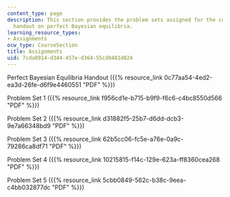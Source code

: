 ```yaml
---
content_type: page
description: This section provides the problem sets assigned for the course and a
  handout on perfect Bayesian equilibria.
learning_resource_types:
- Assignments
ocw_type: CourseSection
title: Assignments
uid: 7cda0914-d344-457e-d364-55cd0481d824
---
```


Perfect Bayesian Equilibria Handout ({{% resource_link 0c77aa54-4ed2-ea3d-26fe-d6f9e4460551 "PDF" %}})

Problem Set 1 ({{% resource_link f956cd1e-b715-b9f9-f6c6-c4bc8550d566 "PDF" %}})

Problem Set 2 ({{% resource_link d31882f5-25b7-d6dd-dcb3-9e7a66348bd9 "PDF" %}})

Problem Set 3 ({{% resource_link 62b5cc06-fc5e-a76e-0a9c-79286ca8df71 "PDF" %}})

Problem Set 4 ({{% resource_link 10215815-f14c-129e-623a-ff8360cea268 "PDF" %}})

Problem Set 5 ({{% resource_link 5cbb0849-562c-b38c-9eea-c4bb032877dc "PDF" %}})